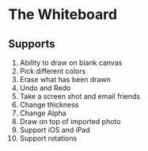 # The Whiteboard

## Supports
1. Ability to draw on blank canvas
2. Pick different colors
3. Erase what has been drawn
4. Undo and Redo
5. Take a screen shot and email friends
6. Change thickness
7. Change Alpha
8. Draw on top of imported photo
9. Support iOS and iPad
10. Support rotations

